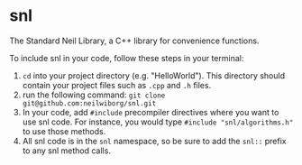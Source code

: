 # snl
The Standard Neil Library, a C++ library for convenience functions.

To include snl in your code, follow these steps in your terminal:
1. `cd` into your project directory (e.g. "HelloWorld"). This directory should contain your project files such as `.cpp` and `.h` files.
2. run the following command: `git clone git@github.com:neilwiborg/snl.git`
3. In your code, add `#include` precompiler directives where you want to use snl code. For instance, you would type `#include "snl/algorithms.h"` to use those methods.
4. All snl code is in the `snl` namespace, so be sure to add the `snl::` prefix to any snl method calls.
